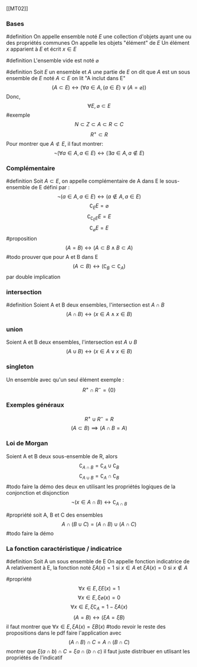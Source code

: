 [[MT02]]

### Bases

#definition 
On appelle ensemble noté $E$ une collection d'objets ayant une ou des propriétés communes
On appelle les objets "élément" de $E$
Un élément $x$ apparient à $E$ et écrit $x \in E$

#definition
L'ensemble vide est noté $\varnothing$

#definition 
Soit $E$ un ensemble et $A$ une partie de $E$
on dit que $A$ est un sous ensemble de $E$
noté $A \subset E$ on lit "A inclut dans E"
$$
(A \subset E) \leftrightarrow (\forall a \in A, (a \in E) \vee (A = \varnothing))
$$
Donc, $$
\forall E, \varnothing \subset E
$$
#exemple $$
N \subset Z \subset A \subset R \subset C
$$$$
R^+ \subset R
$$
Pour montrer que $A \not\subset E$, il faut montrer:
$$
\neg(\forall a \in A, a \in E) \leftrightarrow (\exists a \in A, a \not\in E)
$$

### Complémentaire
#definition 
Soit $A \subset E$, on appelle complémentaire de A dans E le sous-ensemble de E défini par :
$$
\neg(a \in A, a \in E) \leftrightarrow  (a \not\in A, a \in E)
$$
$$
\complement_{E}E = \varnothing
$$$$
\complement_{\complement_{E}E}E = E
$$$$
\complement_{\varnothing}E = E
$$
#proposition$$
(A = B) \leftrightarrow (A \subset B \wedge B \subset A)
$$
#todo 
prouver que pour A et B dans E
$$
(A \subset B) \leftrightarrow  (\complement_{B} \subset \complement_{A} )
$$ par double implication

### intersection
 #definition 
 Soient A et B deux ensembles, l'intersection est $A \cap B$
$$
(A \cap B) \leftrightarrow (x \in A \wedge x \in B)
$$
### union
Soient A et B deux ensembles, l'intersection est $A \cup B$
$$
(A \cup B) \leftrightarrow (x \in A \vee x \in B)
$$
### singleton
Un ensemble avec qu'un seul élément
exemple :
$$
R^+\cap R^-=\{ 0 \}
$$

### Exemples généraux
$$
R^+\cup R^-=R
$$
$$
(A \subset B) \implies (A \cap B = A)
$$

### Loi de Morgan
Soient A et B deux sous-ensemble de R, alors
$$
\complement_{A \cap B} = \complement_{A} \cup \complement_{B}
$$
$$
\complement_{A\cup B} = \complement_{A} \cap \complement_{B}
$$
#todo faire la démo des deux en utilisant les propriétés logiques de la conjonction et disjonction
$$
\neg(x \in A \cap B) \leftrightarrow  \complement_{A \cap B}
$$

#propriété
soit A, B et C des ensembles
$$
A \cap (B \cup C) = (A \cap B) \cup (A \cap C)
$$
#todo faire la démo

### La fonction caractéristique / indicatrice
#definition
Soit A un sous ensemble de E
On appelle fonction indicatrice de A relativement à E,
la fonction noté $\xi A(x) = 1$ si $x \in A$ 
et $\xi A(x) = 0$ si $x \not\in A$

#propriété
$$
\forall x \in E, \xi E(x)=1
$$$$
\forall x \in E, \xi\varnothing(x)=0
$$
$$
\forall x \in E, \xi\complement_{A} = 1-\xi A(x)
$$
$$
(A = B) \leftrightarrow (\xi A = \xi B)
$$ il faut montrer que $\forall x \in E, \xi A(x) = \xi B(x)$
#todo revoir le reste des propositions dans le pdf
faire l'application avec 
$$
(A \cap B) \cap C = A\cap(B\cap C)
$$ montrer que $\xi(a\cap b)\cap C = \xi a\cap(b\cap c)$
il faut juste distribuer en utlisant les propriétés de l'indicatif